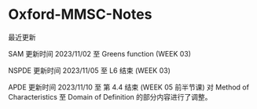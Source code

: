 # Oxford-MMSC-Notes

最近更新

SAM   更新时间 2023/11/02 至 Greens function (WEEK 03)

NSPDE 更新时间 2023/11/05 至 L6 结束 (WEEK 03)

APDE 更新时间 2023/11/10 至 第 4.4 结束 (WEEK 05 前半节课) 对 Method of Characteristics 至 Domain of Definition 的部分内容进行了调整。
